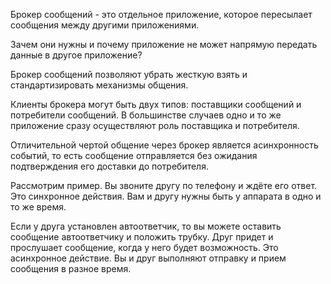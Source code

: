 Брокер сообщений - это отдельное приложение, которое пересылает сообщения между другими приложениями.

Зачем они нужны и почему приложение не может напрямую передать данные в другое приложение?

Брокер сообщений позволяют убрать жесткую взять и стандартизировать механизмы общения.

Клиенты брокера могут быть двух типов: поставщики сообщений и потребители сообщений. 
В большинстве случаев одно и то же приложение сразу осуществляют роль поставщика и потребителя.

Отличительной чертой общение через брокер является асинхронность событий, то есть сообщение отправляется 
без ожидания подтверждения его доставки до потребителя.

Рассмотрим пример. Вы звоните другу по телефону и ждёте его ответ. Это синхронное действия. 
Вам и другу нужны быть у аппарата в одно и то же время.

Если у друга установлен автоответчик, то вы можете оставить сообщение автоответчику и положить трубку. 
Друг придет и прослушает сообщение, когда у него будет возможность. Это асинхронное действие. 
Вы и друг выполняют отправку и прием сообщения в разное время.